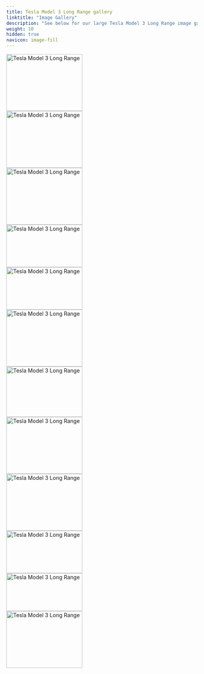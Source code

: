 ```yaml
---
title: Tesla Model 3 Long Range gallery
linktitle: "Image Gallery"
description: "See below for our large Tesla Model 3 Long Range image gallery. Click pictures for high-resolution versions."
weight: 10
hidden: true
navicon: image-fill
---
```

<!-- markdownlint-disable MD033 -->
<div class="pswp-gallery pswp-grid-container" id ="my-gallery">
<div class="pswp-grid-item">
<a href="https://media.evkx.net/multimedia/models/tesla/model_3/model_3_long_range/camera_1.jpeg"
data-pswp-src="https://media.evkx.net/multimedia/models/tesla/model_3/model_3_long_range/camera_1.jpeg"
data-pswp-width="3000"
data-pswp-height="2250" 
target="_blank">
<img src="https://media.evkx.net/multimedia/models/tesla/model_3/model_3_long_range/camera_1_xst.jpeg" alt="Tesla Model 3 Long Range" width="200px" height="150px" />
</a>
</div>
<div class="pswp-grid-item">
<a href="https://media.evkx.net/multimedia/models/tesla/model_3/model_3_long_range/exterior_1.jpeg"
data-pswp-src="https://media.evkx.net/multimedia/models/tesla/model_3/model_3_long_range/exterior_1.jpeg"
data-pswp-width="3000"
data-pswp-height="2250" 
target="_blank">
<img src="https://media.evkx.net/multimedia/models/tesla/model_3/model_3_long_range/exterior_1_xst.jpeg" alt="Tesla Model 3 Long Range" width="200px" height="150px" />
</a>
</div>
<div class="pswp-grid-item">
<a href="https://media.evkx.net/multimedia/models/tesla/model_3/model_3_long_range/exterior_2.jpeg"
data-pswp-src="https://media.evkx.net/multimedia/models/tesla/model_3/model_3_long_range/exterior_2.jpeg"
data-pswp-width="3000"
data-pswp-height="2250" 
target="_blank">
<img src="https://media.evkx.net/multimedia/models/tesla/model_3/model_3_long_range/exterior_2_xst.jpeg" alt="Tesla Model 3 Long Range" width="200px" height="150px" />
</a>
</div>
<div class="pswp-grid-item">
<a href="https://media.evkx.net/multimedia/models/tesla/model_3/model_3_long_range/exterior_3.jpeg"
data-pswp-src="https://media.evkx.net/multimedia/models/tesla/model_3/model_3_long_range/exterior_3.jpeg"
data-pswp-width="1920"
data-pswp-height="1080" 
target="_blank">
<img src="https://media.evkx.net/multimedia/models/tesla/model_3/model_3_long_range/exterior_3_xst.jpeg" alt="Tesla Model 3 Long Range" width="200px" height="112px" />
</a>
</div>
<div class="pswp-grid-item">
<a href="https://media.evkx.net/multimedia/models/tesla/model_3/model_3_long_range/frontseats_1.jpeg"
data-pswp-src="https://media.evkx.net/multimedia/models/tesla/model_3/model_3_long_range/frontseats_1.jpeg"
data-pswp-width="1920"
data-pswp-height="1080" 
target="_blank">
<img src="https://media.evkx.net/multimedia/models/tesla/model_3/model_3_long_range/frontseats_1_xst.jpeg" alt="Tesla Model 3 Long Range" width="200px" height="112px" />
</a>
</div>
<div class="pswp-grid-item">
<a href="https://media.evkx.net/multimedia/models/tesla/model_3/model_3_long_range/headlights_1.jpeg"
data-pswp-src="https://media.evkx.net/multimedia/models/tesla/model_3/model_3_long_range/headlights_1.jpeg"
data-pswp-width="3000"
data-pswp-height="2250" 
target="_blank">
<img src="https://media.evkx.net/multimedia/models/tesla/model_3/model_3_long_range/headlights_1_xst.jpeg" alt="Tesla Model 3 Long Range" width="200px" height="150px" />
</a>
</div>
<div class="pswp-grid-item">
<a href="https://media.evkx.net/multimedia/models/tesla/model_3/model_3_long_range/main_1.jpeg"
data-pswp-src="https://media.evkx.net/multimedia/models/tesla/model_3/model_3_long_range/main_1.jpeg"
data-pswp-width="3000"
data-pswp-height="2000" 
target="_blank">
<img src="https://media.evkx.net/multimedia/models/tesla/model_3/model_3_long_range/main_1_xst.jpeg" alt="Tesla Model 3 Long Range" width="200px" height="133px" />
</a>
</div>
<div class="pswp-grid-item">
<a href="https://media.evkx.net/multimedia/models/tesla/model_3/model_3_long_range/rearlights_1.jpeg"
data-pswp-src="https://media.evkx.net/multimedia/models/tesla/model_3/model_3_long_range/rearlights_1.jpeg"
data-pswp-width="3000"
data-pswp-height="2250" 
target="_blank">
<img src="https://media.evkx.net/multimedia/models/tesla/model_3/model_3_long_range/rearlights_1_xst.jpeg" alt="Tesla Model 3 Long Range" width="200px" height="150px" />
</a>
</div>
<div class="pswp-grid-item">
<a href="https://media.evkx.net/multimedia/models/tesla/model_3/model_3_long_range/rearlights_2.jpeg"
data-pswp-src="https://media.evkx.net/multimedia/models/tesla/model_3/model_3_long_range/rearlights_2.jpeg"
data-pswp-width="3000"
data-pswp-height="2250" 
target="_blank">
<img src="https://media.evkx.net/multimedia/models/tesla/model_3/model_3_long_range/rearlights_2_xst.jpeg" alt="Tesla Model 3 Long Range" width="200px" height="150px" />
</a>
</div>
<div class="pswp-grid-item">
<a href="https://media.evkx.net/multimedia/models/tesla/model_3/model_3_long_range/screens_1.jpeg"
data-pswp-src="https://media.evkx.net/multimedia/models/tesla/model_3/model_3_long_range/screens_1.jpeg"
data-pswp-width="1920"
data-pswp-height="1080" 
target="_blank">
<img src="https://media.evkx.net/multimedia/models/tesla/model_3/model_3_long_range/screens_1_xst.jpeg" alt="Tesla Model 3 Long Range" width="200px" height="112px" />
</a>
</div>
<div class="pswp-grid-item">
<a href="https://media.evkx.net/multimedia/models/tesla/model_3/model_3_long_range/screens_2.jpeg"
data-pswp-src="https://media.evkx.net/multimedia/models/tesla/model_3/model_3_long_range/screens_2.jpeg"
data-pswp-width="2400"
data-pswp-height="1200" 
target="_blank">
<img src="https://media.evkx.net/multimedia/models/tesla/model_3/model_3_long_range/screens_2_xst.jpeg" alt="Tesla Model 3 Long Range" width="200px" height="100px" />
</a>
</div>
<div class="pswp-grid-item">
<a href="https://media.evkx.net/multimedia/models/tesla/model_3/model_3_long_range/wheels_1.jpeg"
data-pswp-src="https://media.evkx.net/multimedia/models/tesla/model_3/model_3_long_range/wheels_1.jpeg"
data-pswp-width="3000"
data-pswp-height="2250" 
target="_blank">
<img src="https://media.evkx.net/multimedia/models/tesla/model_3/model_3_long_range/wheels_1_xst.jpeg" alt="Tesla Model 3 Long Range" width="200px" height="150px" />
</a>
</div>
</div>
<script type="module">
  import PhotoSwipeLightbox from '/js/photoswipe-lightbox.esm.js';
    const lightbox = new PhotoSwipeLightbox({
       gallery: '#my-gallery',
        children: 'a',
        pswpModule: () => import('/js/photoswipe.esm.js')
    });
lightbox.init();
</script>
